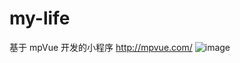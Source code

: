# my-life

基于 mpVue 开发的小程序  http://mpvue.com/
![image](https://github.com/zouyingyang/my-life/blob/master/img/xiaochengxuma.jpg)